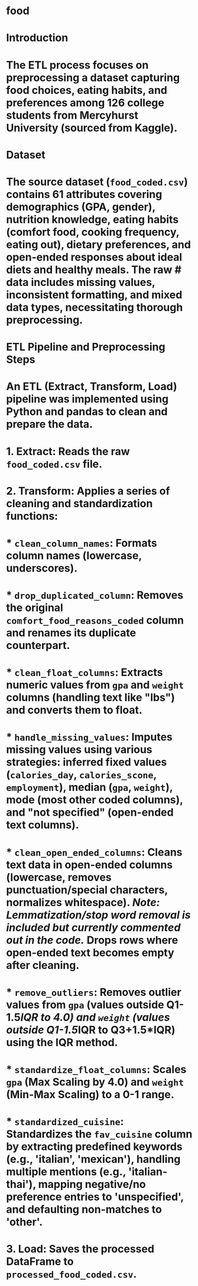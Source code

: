 # food

# Introduction

# The ETL process focuses on preprocessing a dataset capturing food choices, eating habits, and preferences among 126 college students from Mercyhurst University (sourced from Kaggle). 

# Dataset

# The source dataset (`food_coded.csv`) contains 61 attributes covering demographics (GPA, gender), nutrition knowledge, eating habits (comfort food, cooking frequency, eating out), dietary preferences, and open-ended responses about ideal diets and healthy meals. The raw # data includes missing values, inconsistent formatting, and mixed data types, necessitating thorough preprocessing.

# ETL Pipeline and Preprocessing Steps

# An ETL (Extract, Transform, Load) pipeline was implemented using Python and pandas to clean and prepare the data.

# 1.  **Extract:** Reads the raw `food_coded.csv` file.
# 2.  **Transform:** Applies a series of cleaning and standardization functions:
#    * `clean_column_names`: Formats column names (lowercase, underscores).
#    * `drop_duplicated_column`: Removes the original `comfort_food_reasons_coded` column and renames its duplicate counterpart.
#    * `clean_float_columns`: Extracts numeric values from `gpa` and `weight` columns (handling text like "lbs") and converts them to float.
#    * `handle_missing_values`: Imputes missing values using various strategies: inferred fixed values (`calories_day`, `calories_scone`, `employment`), median (`gpa`, `weight`), mode (most other coded columns), and "not specified" (open-ended text columns).
#    * `clean_open_ended_columns`: Cleans text data in open-ended columns (lowercase, removes punctuation/special characters, normalizes whitespace). *Note: Lemmatization/stop word removal is included but currently commented out in the code.* Drops rows where open-ended text becomes empty after cleaning.
#    * `remove_outliers`: Removes outlier values from `gpa` (values outside Q1-1.5*IQR to 4.0) and `weight` (values outside Q1-1.5*IQR to Q3+1.5*IQR) using the IQR method.
#    * `standardize_float_columns`: Scales `gpa` (Max Scaling by 4.0) and `weight` (Min-Max Scaling) to a 0-1 range.
#    * `standardized_cuisine`: Standardizes the `fav_cuisine` column by extracting predefined keywords (e.g., 'italian', 'mexican'), handling multiple mentions (e.g., 'italian-thai'), mapping negative/no preference entries to 'unspecified', and defaulting non-matches to 'other'.
# 3.  **Load:** Saves the processed DataFrame to `processed_food_coded.csv`.
